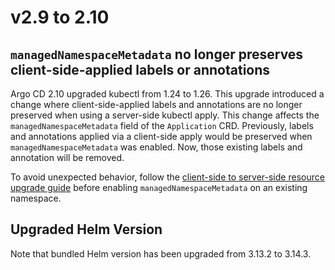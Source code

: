# v2.9 to 2.10

## `managedNamespaceMetadata` no longer preserves client-side-applied labels or annotations

Argo CD 2.10 upgraded kubectl from 1.24 to 1.26. This upgrade introduced a change where client-side-applied labels and
annotations are no longer preserved when using a server-side kubectl apply. This change affects the
`managedNamespaceMetadata` field of the `Application` CRD. Previously, labels and annotations applied via a client-side
apply would be preserved when `managedNamespaceMetadata` was enabled. Now, those existing labels and annotation will be
removed.

To avoid unexpected behavior, follow the [client-side to server-side resource upgrade guide](https://kubernetes.io/docs/reference/using-api/server-side-apply/#upgrading-from-client-side-apply-to-server-side-apply)
before enabling `managedNamespaceMetadata` on an existing namespace.

## Upgraded Helm Version

Note that bundled Helm version has been upgraded from 3.13.2 to 3.14.3.
